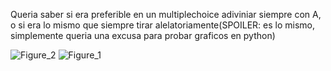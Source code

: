 Queria saber si era preferible en un multiplechoice adiviniar siempre con A, o si era lo mismo que siempre tirar alelatoriamente(SPOILER: es lo mismo, simplemente queria una excusa para probar graficos en python)



![Figure_2](https://user-images.githubusercontent.com/80662397/173242601-8f9f834b-1b1c-446a-befd-46b2d25a4002.png)
![Figure_1](https://user-images.githubusercontent.com/80662397/173242606-bc20a631-4b28-410f-be58-f7fcdf77f558.png)
